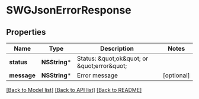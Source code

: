 # SWGJsonErrorResponse

## Properties
Name | Type | Description | Notes
------------ | ------------- | ------------- | -------------
**status** | **NSString*** | Status: \&quot;ok\&quot; or \&quot;error\&quot; | 
**message** | **NSString*** | Error message | [optional] 

[[Back to Model list]](../README.md#documentation-for-models) [[Back to API list]](../README.md#documentation-for-api-endpoints) [[Back to README]](../README.md)


